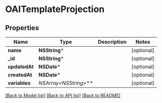 # OAITemplateProjection

## Properties
Name | Type | Description | Notes
------------ | ------------- | ------------- | -------------
**name** | **NSString*** |  | [optional] 
**_id** | **NSString*** |  | [optional] 
**updatedAt** | **NSDate*** |  | [optional] 
**createdAt** | **NSDate*** |  | [optional] 
**variables** | **NSArray&lt;NSString*&gt;*** |  | [optional] 

[[Back to Model list]](../README#documentation-for-models) [[Back to API list]](../README#documentation-for-api-endpoints) [[Back to README]](../README)


